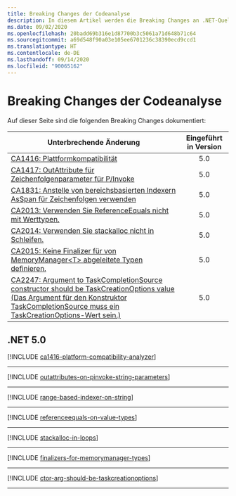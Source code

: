 ```yaml
---
title: Breaking Changes der Codeanalyse
description: In diesem Artikel werden die Breaking Changes an .NET-Quellcodeanalyse-Tools aufgeführt.
ms.date: 09/02/2020
ms.openlocfilehash: 20badd69b316e1d87700b3c5061a71d648b71c64
ms.sourcegitcommit: a69d548f90a03e105ee6701236c38390ecd9ccd1
ms.translationtype: HT
ms.contentlocale: de-DE
ms.lasthandoff: 09/14/2020
ms.locfileid: "90065162"
---
```

# <a name="code-analysis-breaking-changes"></a>Breaking Changes der Codeanalyse

Auf dieser Seite sind die folgenden Breaking Changes dokumentiert:

| Unterbrechende Änderung | Eingeführt in Version |
| - | :-: |
| [CA1416: Plattformkompatibilität](#ca1416-platform-compatibility) | 5.0 |
| [CA1417: OutAttribute für Zeichenfolgenparameter für P/Invoke](#ca1417-outattribute-on-string-parameter-for-pinvoke) | 5.0 |
| [CA1831: Anstelle von bereichsbasierten Indexern AsSpan für Zeichenfolgen verwenden](#ca1831-use-asspan-instead-of-range-based-indexers-for-string) | 5.0 |
| [CA2013: Verwenden Sie ReferenceEquals nicht mit Werttypen.](#ca2013-do-not-use-referenceequals-with-value-types) | 5.0 |
| [CA2014: Verwenden Sie stackalloc nicht in Schleifen.](#ca2014-do-not-use-stackalloc-in-loops) | 5.0 |
| [CA2015: Keine Finalizer für von MemoryManager\<T> abgeleitete Typen definieren.](#ca2015-do-not-define-finalizers-for-types-derived-from-memorymanagert) | 5.0 |
| [CA2247: Argument to TaskCompletionSource constructor should be TaskCreationOptions value (Das Argument für den Konstruktor TaskCompletionSource muss ein TaskCreationOptions-Wert sein.)](#ca2247-argument-to-taskcompletionsource-constructor-should-be-taskcreationoptions-value) | 5.0 |

## <a name="net-50"></a>.NET 5.0

[!INCLUDE [ca1416-platform-compatibility-analyzer](../../../includes/core-changes/codeanalysis/5.0/ca1416-platform-compatibility-analyzer.md)]

***

[!INCLUDE [outattributes-on-pinvoke-string-parameters](../../../includes/core-changes/codeanalysis/5.0/ca1417-outattributes-on-pinvoke-string-parameters.md)]

***

[!INCLUDE [range-based-indexer-on-string](../../../includes/core-changes/codeanalysis/5.0/ca1831-range-based-indexer-on-string.md)]

***

[!INCLUDE [referenceequals-on-value-types](../../../includes/core-changes/codeanalysis/5.0/ca2013-referenceequals-on-value-types.md)]

***

[!INCLUDE [stackalloc-in-loops](../../../includes/core-changes/codeanalysis/5.0/ca2014-stackalloc-in-loops.md)]

***

[!INCLUDE [finalizers-for-memorymanager-types](../../../includes/core-changes/codeanalysis/5.0/ca2015-finalizers-for-memorymanager-types.md)]

***

[!INCLUDE [ctor-arg-should-be-taskcreationoptions](../../../includes/core-changes/codeanalysis/5.0/ca2247-ctor-arg-should-be-taskcreationoptions.md)]

***
